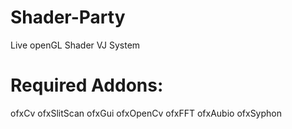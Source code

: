 # Shader-Party
Live openGL Shader VJ System

# Required Addons:

ofxCv
ofxSlitScan
ofxGui
ofxOpenCv
ofxFFT
ofxAubio
ofxSyphon

